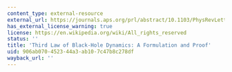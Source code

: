 ```yaml
---
content_type: external-resource
external_url: https://journals.aps.org/prl/abstract/10.1103/PhysRevLett.57.397
has_external_license_warning: true
license: https://en.wikipedia.org/wiki/All_rights_reserved
status: ''
title: 'Third Law of Black-Hole Dynamics: A Formulation and Proof'
uid: 906ab070-4523-44a3-ab10-7c47b8c278df
wayback_url: ''
---
```

